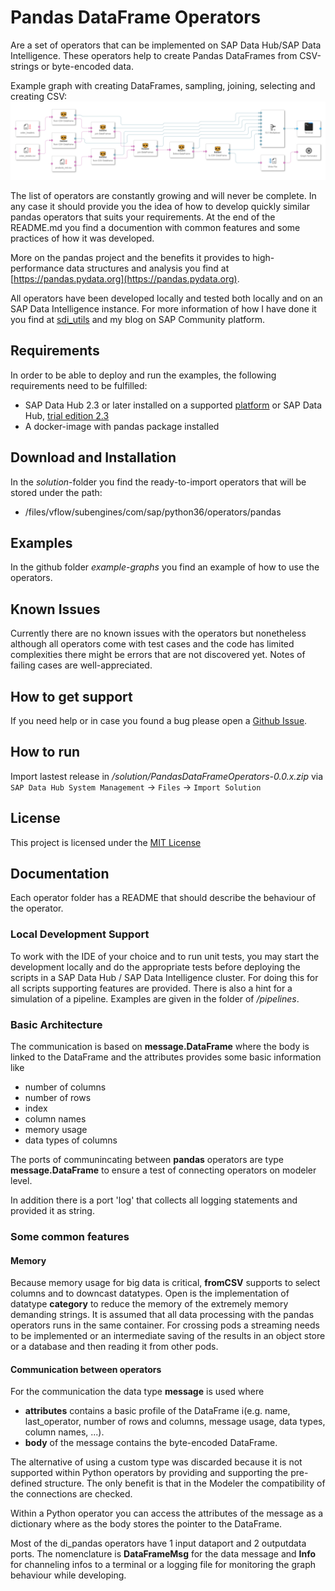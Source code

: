 # Pandas DataFrame Operators
Are a set of operators that can be implemented on SAP Data Hub/SAP Data Intelligence. These operators 
help to create Pandas DataFrames from CSV-strings or byte-encoded data. 

Example graph with creating DataFrames, sampling, joining, selecting and creating CSV:
![Example pipeline: Create POS](images/CreatePOS_pipeline.png)

The list of operators are constantly growing and will never be complete. In any case it should provide you the idea of how to develop quickly similar pandas operators that suits your requirements. At the end of the README.md you find a documention with common features and some practices of how it was developed. 

More on the pandas project and the benefits it provides to high-performance data structures and analysis you find at [https://pandas.pydata.org](https://pandas.pydata.org).

All operators have been developed locally and tested both locally and on an SAP Data Intelligence instance. For more information of how I have done it you find at [sdi_utils](https://github.com/thhapke/sdi_utils) and my blog on SAP Community platform. 

## Requirements

In order to be able to deploy and run the examples, the following requirements need to be fulfilled:

- SAP Data Hub 2.3 or later installed on a supported [platform](https://support.sap.com/content/dam/launchpad/en_us/pam/pam-essentials/SAP_Data_Hub_2_PAM.pdf) or SAP Data Hub, [trial edition 2.3](https://blogs.sap.com/2018/04/26/sap-data-hub-trial-edition/)
- A docker-image with pandas package installed

## Download and Installation
In the *solution*-folder you find the ready-to-import operators that will be stored under the path: 

- /files/vflow/subengines/com/sap/python36/operators/pandas


## Examples
In the github folder *example-graphs* you find an example of how to use the operators.

## Known Issues

Currently there are no known issues with the operators but nonetheless although all operators come with test cases and the code has limited complexities there might be errors that are not discovered yet. Notes of failing cases are well-appreciated. 

## How to get support

If you need help or in case you found a bug please open a [Github Issue](https://github.com/SAP/datahub-integration-examples/issues).

## How to run
Import lastest release in */solution/PandasDataFrameOperators-0.0.x.zip* via `SAP Data Hub System Management` -> `Files` -> `Import Solution`

## License

This project is licensed under the [MIT License](src/LICENSE)


## Documentation
Each operator folder has a README that should describe the behaviour of the operator. 

### Local Development Support
To work with the IDE of your choice and to run unit tests, you may start the development locally and do the appropriate tests before deploying the scripts in a SAP Data Hub / SAP Data Intelligence cluster. For doing this for all scripts supporting features are provided. There is also a hint for a simulation of a pipeline. Examples are given in the folder of */pipelines*. 


### Basic Architecture
The communication is based on **message.DataFrame** where the body is linked to the DataFrame and the attributes provides some basic information like

* number of columns
* number of rows
* index
* column names
* memory usage
* data types of columns

The ports of communincating between **pandas** operators are type **message.DataFrame** to ensure a test of connecting operators on modeler level. 

In addition there is a port 'log' that collects all logging statements and provided it as string. 


### Some common features 
#### Memory
Because memory usage for big data is critical, **fromCSV** supports to select columns and 
to downcast datatypes. Open is the implementation of datatype **category** to reduce the 
memory of the extremely memory demanding strings. 
It is assumed that all data processing with the pandas operators runs in the same container. For crossing pods a streaming needs to be implemented or an intermediate saving of the results in an object store or a database and then reading it from other pods. 

#### Communication between operators
For the communication the data type **message** is used where 
* **attributes** contains a basic profile of the DataFrame i(e.g. name, last_operator, number of rows and columns, message usage, data types, column names, ...). 
* **body** of the message contains the byte-encoded DataFrame. 

The alternative of using a custom type was discarded because it is not supported within Python operators by providing and supporting the pre-defined structure. The only benefit is that in the Modeler the compatibility of the connections are checked. 

Within a Python operator you can access the attributes of the message as a dictionary where as the body stores the pointer to the DataFrame. 

Most of the di_pandas operators have 1 input dataport and 2 outputdata ports. The nomenclature is **DataFrameMsg** for the data message and **Info** for channeling infos to a terminal or a logging file for monitoring the graph behaviour while developing. 



